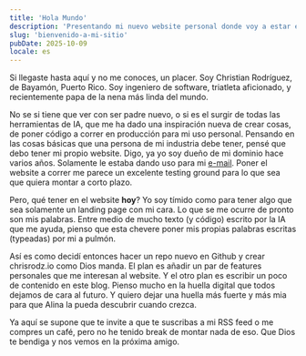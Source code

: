 ```yaml
---
title: 'Hola Mundo'
description: 'Presentando mi nuevo website personal donde voy a estar escribiendo de vez en cuando.'
slug: 'bienvenido-a-mi-sitio'
pubDate: 2025-10-09
locale: es
---
```


Si llegaste hasta aquí y no me conoces, un placer. Soy Christian Rodríguez, de Bayamón, Puerto Rico. Soy ingeniero de software, triatleta aficionado, y recientemente papa de la nena más linda del mundo.

No se si tiene que ver con ser padre nuevo, o si es el surgir de todas las herramientas de IA, que me ha dado una inspiración nueva de crear cosas, de poner código a correr en producción para mi uso personal. Pensando en las cosas básicas que una persona de mi industria debe tener, pensé que debo tener mi propio website. Digo, ya yo soy dueño de mi dominio hace varios años. Solamente le estaba dando uso para mi [e-mail](mailto:hey@chrisrodz.io). Poner el website a correr me parece un excelente testing ground para lo que sea que quiera montar a corto plazo.

Pero, qué tener en el website **hoy**? Yo soy tímido como para tener algo que sea solamente un landing page con mi cara. Lo que se me ocurre de pronto son mis palabras. Entre medio de mucho texto (y código) escrito por la IA que me ayuda, pienso que esta chevere poner mis propias palabras escritas (typeadas) por mi a pulmón.

Así es como decidí entonces hacer un repo nuevo en Github y crear chrisrodz.io como Dios manda. El plan es añadir un par de features personales que me interesan al website. Y el otro plan es escribir un poco de contenido en este blog. Pienso mucho en la huella digital que todos dejamos de cara al futuro. Y quiero dejar una huella más fuerte y más mia para que Alina la pueda descubrir cuando crezca.

Ya aquí se supone que te invite a que te suscribas a mi RSS feed o me compres un café, pero no he tenido break de montar nada de eso. Que Dios te bendiga y nos vemos en la próxima amigo.
